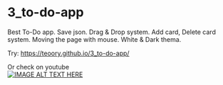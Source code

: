 # 3_to-do-app
Best To-Do app. Save json. Drag &amp; Drop system. Add card, Delete card system. Moving the page with mouse. White &amp; Dark thema. 

Try: https://teoory.github.io/3_to-do-app/

Or check on youtube </br>
[![IMAGE ALT TEXT HERE](https://img.youtube.com/vi/BRO9jefxDfI/0.jpg)](https://www.youtube.com/watch?v=BRO9jefxDfI)
